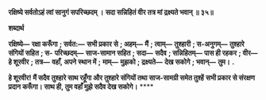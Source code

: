 **रक्षिष्ये सर्वतोऽहं त्वां सानुगं सपरिच्छदम् ।** **सदा सन्निहितं वीर तत्र मां द्रक्ष्यते भवान् ॥ ३५॥** 

**शब्दार्थ** 

**रक्षिष्ये—** **रक्षा करूँगा** **; सर्वत:—** **सभी प्रकार से** **; अहम्—** **मैं** **; त्वाम्—** **तुश्हारी** **; स-अनुगम्—** **तुश्हारे संगियों सहित** **; स-** **परिच्छदम्—** **साज-सामान सहित** **; सदा—** **सदैव** **; सन्निहितम्—** **पास ही रहकर** **; वीर—** **हे शूरवीर** **; तत्र—** **वहाँ, अपने स्थान में** **;** **माम्—** **मुझको** **; द्रक्ष्यते—** **देख सकोगे** **; भवान्—** **तुम।** **.** 

**हे शूरवीर! मैं सदैव तुश्हारे साथ रहूँगा और तुश्हारे संगियों तथा साज-सामग्री समेत तुश्हें** **सभी प्रकार से संरक्षण प्रदान करूँगा। साथ ही, तुम वहाँ मुझे सदैव देख सकोगे।** **** 